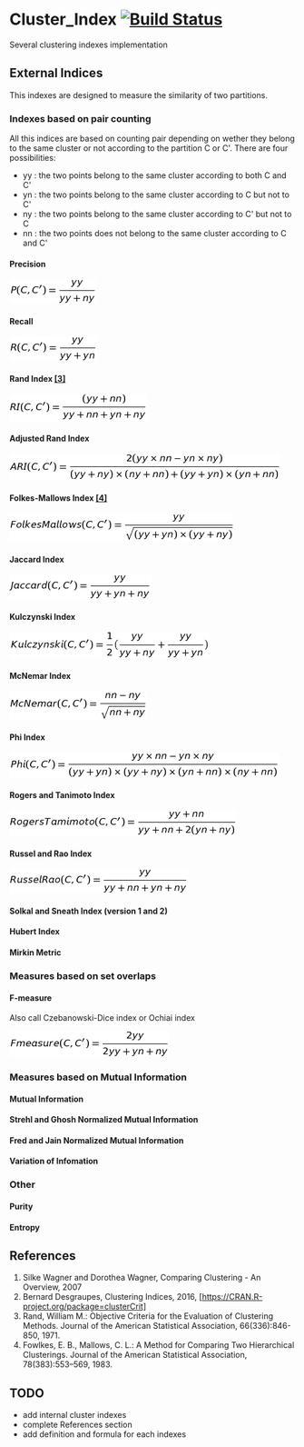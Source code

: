 # Cluster_Index [![Build Status](https://travis-ci.org/n-serrette/Cluster_Index.svg?branch=master)](https://travis-ci.org/n-serrette/Cluster_Index)
Several clustering indexes implementation

## External Indices

This indexes are designed to measure the similarity of two partitions.

### Indexes based on pair counting
All this indices are based on counting pair depending on wether they belong to the same cluster or not according to the partition C or C'. There are four possibilities:
  * yy : the two points belong to the same cluster according to both C and C'
  * yn : the two points belong to the same cluster according to C but not to C'
  * ny : the two points belong to the same cluster according to C' but not to C
  * nn : the two points does not belong to the same cluster according to C and C'

#### Precision
![precision](images/precision.png)
#### Recall
![recall](images/recall.png)
#### Rand Index [[3]](#references)
![ri](images/RI.png)
#### Adjusted Rand Index
![ari](images/ARI.png)
#### Folkes-Mallows Index [[4]](#references)
![folkesMallows](images/FolkesMallows.png)
#### Jaccard Index
![jaccard](images/jaccard.png)
#### Kulczynski Index
![kulczynski](images/Kulczynski.png)
#### McNemar Index
![McNemar](images/McNemar.png)
#### Phi Index
![phi](images/phi.png)
#### Rogers and Tanimoto Index
![rogerstanimoto](images/RT.png)
#### Russel and Rao Index
![russelRao](images/RR.png)
#### Solkal and Sneath Index (version 1 and 2)

#### Hubert Index

#### Mirkin Metric




### Measures based on set overlaps

#### F-measure
Also call Czebanowski-Dice index or Ochiai index

![fmeasure](images/Fmeasure.png)


### Measures based on Mutual Information

#### Mutual Information

#### Strehl and Ghosh Normalized Mutual Information

#### Fred and Jain Normalized Mutual Information

#### Variation of Infomation

### Other

#### Purity

#### Entropy



## References

1. Silke Wagner and Dorothea Wagner, Comparing Clustering - An Overview, 2007
3. Bernard Desgraupes, Clustering Indices, 2016, [https://CRAN.R-project.org/package=clusterCrit]
4. Rand, William M.: Objective Criteria for the Evaluation of Clustering Methods. Journal of the American Statistical Association, 66(336):846-850, 1971.
5. Fowlkes, E. B., Mallows, C. L.: A Method for Comparing Two Hierarchical Clusterings. Journal of the American Statistical Association, 78(383):553–569, 1983.


## TODO

* add internal cluster indexes
* complete References section
* add definition and formula for each indexes
